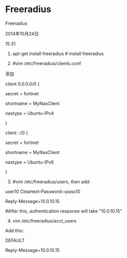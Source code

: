 # Freeradius

Freeradius

2014年10月24日

15:31

1. apt-get install freeradius # install freeradius

2. #vim /etc/freeradius/clients.conf

添加

client 0.0.0.0/0 {

secret = fortinet

shortname = MyNasClient

nastype = Ubuntu-IPv4

}

client ::/0 {

secret = fortinet

shortname = MyNasClient

nastype = Ubuntu-IPv6

}

3. #vim /etc/freeradius/users, then add:

user10 Cleartext-Password:=pass10

Reply-Message=10.0.10.15

#After this, authentication response will take "10.0.10.15"

4. vim /etc/freeradius/acct_users

Add this:

DEFAULT

Reply-Message=10.0.10.15